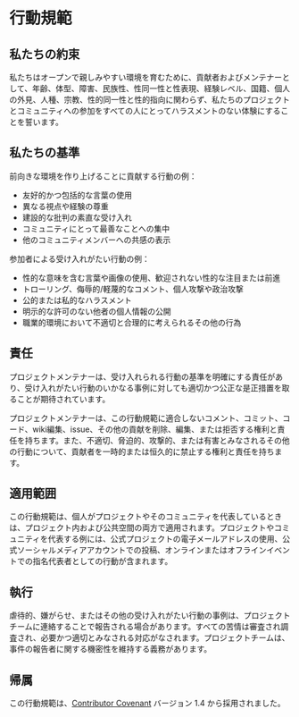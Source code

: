 # 行動規範

## 私たちの約束

私たちはオープンで親しみやすい環境を育むために、貢献者およびメンテナーとして、年齢、体型、障害、民族性、性同一性と性表現、経験レベル、国籍、個人の外見、人種、宗教、性的同一性と性的指向に関わらず、私たちのプロジェクトとコミュニティへの参加をすべての人にとってハラスメントのない体験にすることを誓います。

## 私たちの基準

前向きな環境を作り上げることに貢献する行動の例：

- 友好的かつ包括的な言葉の使用
- 異なる視点や経験の尊重
- 建設的な批判の素直な受け入れ
- コミュニティにとって最善なことへの集中
- 他のコミュニティメンバーへの共感の表示

参加者による受け入れがたい行動の例：

- 性的な意味を含む言葉や画像の使用、歓迎されない性的な注目または前進
- トローリング、侮辱的/軽蔑的なコメント、個人攻撃や政治攻撃
- 公的または私的なハラスメント
- 明示的な許可のない他者の個人情報の公開
- 職業的環境において不適切と合理的に考えられるその他の行為

## 責任

プロジェクトメンテナーは、受け入れられる行動の基準を明確にする責任があり、受け入れがたい行動のいかなる事例に対しても適切かつ公正な是正措置を取ることが期待されています。

プロジェクトメンテナーは、この行動規範に適合しないコメント、コミット、コード、wiki編集、issue、その他の貢献を削除、編集、または拒否する権利と責任を持ちます。また、不適切、脅迫的、攻撃的、または有害とみなされるその他の行動について、貢献者を一時的または恒久的に禁止する権利と責任を持ちます。

## 適用範囲

この行動規範は、個人がプロジェクトやそのコミュニティを代表しているときは、プロジェクト内および公共空間の両方で適用されます。プロジェクトやコミュニティを代表する例には、公式プロジェクトの電子メールアドレスの使用、公式ソーシャルメディアアカウントでの投稿、オンラインまたはオフラインイベントでの指名代表者としての行動が含まれます。

## 執行

虐待的、嫌がらせ、またはその他の受け入れがたい行動の事例は、プロジェクトチームに連絡することで報告される場合があります。すべての苦情は審査され調査され、必要かつ適切とみなされる対応がなされます。プロジェクトチームは、事件の報告者に関する機密性を維持する義務があります。

## 帰属

この行動規範は、[Contributor Covenant](https://www.contributor-covenant.org) バージョン 1.4 から採用されました。
